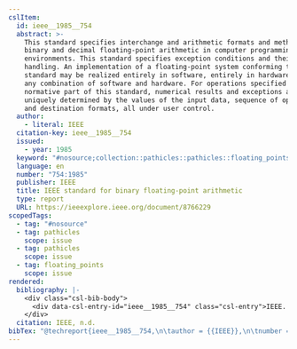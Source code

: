 ```yaml
---
cslItem:
  id: ieee__1985__754
  abstract: >-
    This standard specifies interchange and arithmetic formats and methods for
    binary and decimal floating-point arithmetic in computer programming
    environments. This standard specifies exception conditions and their default
    handling. An implementation of a floating-point system conforming to this
    standard may be realized entirely in software, entirely in hardware, or in
    any combination of software and hardware. For operations specified in the
    normative part of this standard, numerical results and exceptions are
    uniquely determined by the values of the input data, sequence of operations,
    and destination formats, all under user control.
  author:
    - literal: IEEE
  citation-key: ieee__1985__754
  issued:
    - year: 1985
  keyword: "#nosource;collection::pathicles::pathicles::floating_points"
  language: en
  number: "754:1985"
  publisher: IEEE
  title: IEEE standard for binary floating-point arithmetic
  type: report
  URL: https://ieeexplore.ieee.org/document/8766229
scopedTags:
  - tag: "#nosource"
  - tag: pathicles
    scope: issue
  - tag: pathicles
    scope: issue
  - tag: floating_points
    scope: issue
rendered:
  bibliography: |-
    <div class="csl-bib-body">
      <div data-csl-entry-id="ieee__1985__754" class="csl-entry">IEEE. n.d.. <i>IEEE standard for binary floating-point arithmetic</i> (754:1985). IEEE. https://ieeexplore.ieee.org/document/8766229</div>
    </div>
  citation: IEEE, n.d.
bibTex: "@techreport{ieee__1985__754,\n\tauthor = {{IEEE}},\n\tnumber = {754:1985},\n\tinstitution = {IEEE},\n\ttitle = {IEEE standard for binary floating-point arithmetic},\n}\n\n"
---
```

